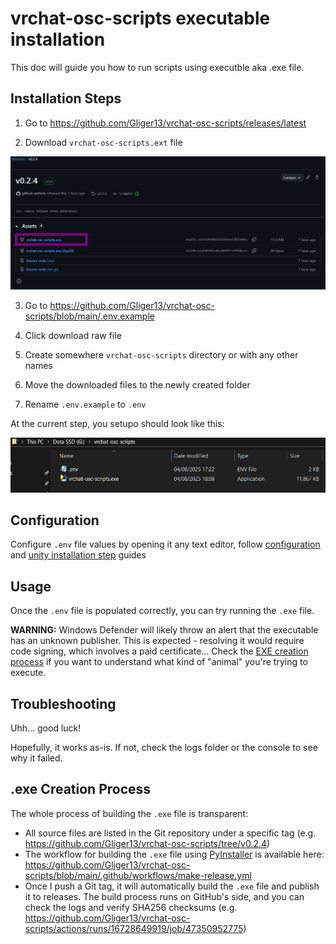 # vrchat-osc-scripts executable installation

This doc will guide you how to run scripts using executble aka .exe file.


## Installation Steps

1) Go to https://github.com/Gliger13/vrchat-osc-scripts/releases/latest

2) Download `vrchat-osc-scripts.ext` file

![image](images/executable-release-page.png)

3) Go to https://github.com/Gliger13/vrchat-osc-scripts/blob/main/.env.example

4) Click download raw file


5) Create somewhere `vrchat-osc-scripts` directory or with any other names

4) Move the downloaded files to the newly created folder

5) Rename `.env.example` to `.env`

At the current step, you setupo should look like this:

![image](images/env-location-near-executable-example.png)

## Configuration

Configure `.env` file values by opening it any text editor,
follow [configuration](configuration.md) and [unity installation step](installation-unity.md) guides

## Usage

Once the `.env` file is populated correctly, you can try running the `.exe` file.

**WARNING:** Windows Defender will likely throw an alert that the executable has an unknown publisher.
This is expected - resolving it would require code signing, which involves a paid certificate...
Check the [EXE creation process](#exe-creation-process) if you want to understand what kind of "animal" you're trying to execute.

## Troubleshooting

Uhh... good luck!

Hopefully, it works as-is. If not, check the logs folder or the console to see why it failed.

## .exe Creation Process

The whole process of building the `.exe` file is transparent:

* All source files are listed in the Git repository under a specific tag
  (e.g. https://github.com/Gliger13/vrchat-osc-scripts/tree/v0.2.4)
* The workflow for building the `.exe` file using [PyInstaller](https://pyinstaller.org/en/stable/) is available here:
  https://github.com/Gliger13/vrchat-osc-scripts/blob/main/.github/workflows/make-release.yml
* Once I push a Git tag, it will automatically build the `.exe` file and publish it to releases.
  The build process runs on GitHub's side, and you can check the logs and verify SHA256 checksums (e.g.
  https://github.com/Gliger13/vrchat-osc-scripts/actions/runs/16728649919/job/47350952775)
